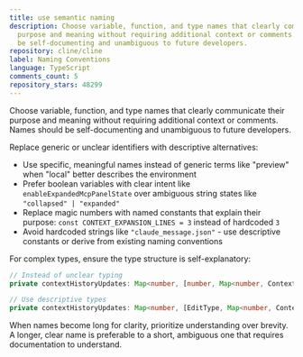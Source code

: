 ```yaml
---
title: use semantic naming
description: Choose variable, function, and type names that clearly communicate their
  purpose and meaning without requiring additional context or comments. Names should
  be self-documenting and unambiguous to future developers.
repository: cline/cline
label: Naming Conventions
language: TypeScript
comments_count: 5
repository_stars: 48299
---
```


Choose variable, function, and type names that clearly communicate their purpose and meaning without requiring additional context or comments. Names should be self-documenting and unambiguous to future developers.

Replace generic or unclear identifiers with descriptive alternatives:
- Use specific, meaningful names instead of generic terms like "preview" when "local" better describes the environment
- Prefer boolean variables with clear intent like `enableExpandedMcpPanelState` over ambiguous string states like `"collapsed" | "expanded"`
- Replace magic numbers with named constants that explain their purpose: `const CONTEXT_EXPANSION_LINES = 3` instead of hardcoded `3`
- Avoid hardcoded strings like `"claude_message.json"` - use descriptive constants or derive from existing naming conventions

For complex types, ensure the type structure is self-explanatory:
```typescript
// Instead of unclear typing
private contextHistoryUpdates: Map<number, [number, Map<number, ContextUpdate[]>]>

// Use descriptive types
private contextHistoryUpdates: Map<number, [EditType, Map<number, ContextUpdate[]>]>
```

When names become long for clarity, prioritize understanding over brevity. A longer, clear name is preferable to a short, ambiguous one that requires documentation to understand.
